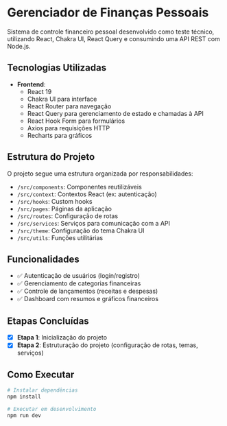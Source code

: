 # Gerenciador de Finanças Pessoais

Sistema de controle financeiro pessoal desenvolvido como teste técnico, utilizando React, Chakra UI, React Query e consumindo uma API REST com Node.js.

## Tecnologias Utilizadas

- **Frontend**:
  - React 19
  - Chakra UI para interface
  - React Router para navegação
  - React Query para gerenciamento de estado e chamadas à API
  - React Hook Form para formulários
  - Axios para requisições HTTP
  - Recharts para gráficos

## Estrutura do Projeto

O projeto segue uma estrutura organizada por responsabilidades:

- `/src/components`: Componentes reutilizáveis
- `/src/context`: Contextos React (ex: autenticação)
- `/src/hooks`: Custom hooks
- `/src/pages`: Páginas da aplicação
- `/src/routes`: Configuração de rotas
- `/src/services`: Serviços para comunicação com a API
- `/src/theme`: Configuração do tema Chakra UI
- `/src/utils`: Funções utilitárias

## Funcionalidades

- ✅ Autenticação de usuários (login/registro)
- ✅ Gerenciamento de categorias financeiras
- ✅ Controle de lançamentos (receitas e despesas)
- ✅ Dashboard com resumos e gráficos financeiros

## Etapas Concluídas

- [x] **Etapa 1**: Inicialização do projeto
- [x] **Etapa 2**: Estruturação do projeto (configuração de rotas, temas, serviços)

## Como Executar

```bash
# Instalar dependências
npm install

# Executar em desenvolvimento
npm run dev
```
